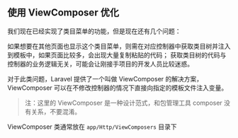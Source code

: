 ## 使用 ViewComposer 优化

我们现在已经实现了类目菜单的功能，但是现在还有几个问题：

如果想要在其他页面也显示这个类目菜单，则需在对应控制器中获取类目树并注入到模板中，如果页面比较多，会出现大量复制粘贴的代码；
获取类目树的代码与控制器的业务逻辑无关，可能会让刚接手项目的开发人员比较迷惑。

对于此类问题，Laravel 提供了一个叫做 ViewComposer 的解决方案，ViewComposer 可以在不修改控制器的情况下直接向指定的模板文件注入变量。

> 注：这里的 ViewComposer 是一种设计范式，和包管理工具 composer 没有关系，不要混淆。

ViewComposer 类通常放在 `app/Http/ViewComposers` 目录下